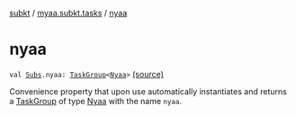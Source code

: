 [subkt](../index.md) / [myaa.subkt.tasks](index.md) / [nyaa](./nyaa.md)

# nyaa

`val `[`Subs`](-subs/index.md)`.nyaa: `[`TaskGroup`](-task-group/index.md)`<`[`Nyaa`](-nyaa/index.md)`>` [(source)](https://github.com/Myaamori/SubKt/blob/0.1.10/src/main/kotlin/myaa/subkt/tasks/tasks.kt#L2254)

Convenience property that upon use automatically instantiates and returns a
[TaskGroup](-task-group/index.md) of type [Nyaa](-nyaa/index.md) with the name `nyaa`.

